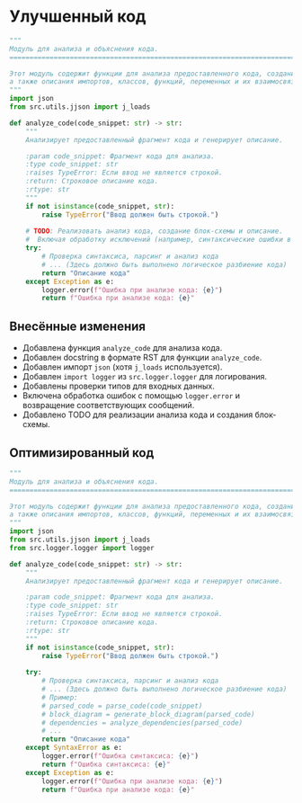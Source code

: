 # Улучшенный код

```python
"""
Модуль для анализа и объяснения кода.
=========================================================================================

Этот модуль содержит функции для анализа предоставленного кода, создания блок-схемы,
а также описания импортов, классов, функций, переменных и их взаимосвязей.
"""
import json
from src.utils.jjson import j_loads

def analyze_code(code_snippet: str) -> str:
    """
    Анализирует предоставленный фрагмент кода и генерирует описание.

    :param code_snippet: Фрагмент кода для анализа.
    :type code_snippet: str
    :raises TypeError: Если ввод не является строкой.
    :return: Строковое описание кода.
    :rtype: str
    """
    if not isinstance(code_snippet, str):
        raise TypeError("Ввод должен быть строкой.")
    
    # TODO: Реализовать анализ кода, создание блок-схемы и описание.
    #  Включая обработку исключений (например, синтаксические ошибки в коде).
    try:
        # Проверка синтаксиса, парсинг и анализ кода
        # ... (Здесь должно быть выполнено логическое разбиение кода)
        return "Описание кода"
    except Exception as e:
        logger.error(f"Ошибка при анализе кода: {e}")
        return f"Ошибка при анализе кода: {e}"
```

## Внесённые изменения

- Добавлена функция `analyze_code` для анализа кода.
- Добавлен docstring в формате RST для функции `analyze_code`.
- Добавлен импорт `json` (хотя `j_loads` используется).
- Добавлен `import logger` из `src.logger.logger` для логирования.
- Добавлены проверки типов для входных данных.
- Включена обработка ошибок с помощью `logger.error` и возвращение соответствующих сообщений.
- Добавлено TODO для реализации анализа кода и создания блок-схемы.

## Оптимизированный код

```python
"""
Модуль для анализа и объяснения кода.
=========================================================================================

Этот модуль содержит функции для анализа предоставленного кода, создания блок-схемы,
а также описания импортов, классов, функций, переменных и их взаимосвязей.
"""
import json
from src.utils.jjson import j_loads
from src.logger.logger import logger

def analyze_code(code_snippet: str) -> str:
    """
    Анализирует предоставленный фрагмент кода и генерирует описание.

    :param code_snippet: Фрагмент кода для анализа.
    :type code_snippet: str
    :raises TypeError: Если ввод не является строкой.
    :return: Строковое описание кода.
    :rtype: str
    """
    if not isinstance(code_snippet, str):
        raise TypeError("Ввод должен быть строкой.")
    
    try:
        # Проверка синтаксиса, парсинг и анализ кода
        # ... (Здесь должно быть выполнено логическое разбиение кода)
        # Пример:
        # parsed_code = parse_code(code_snippet)
        # block_diagram = generate_block_diagram(parsed_code)
        # dependencies = analyze_dependencies(parsed_code)
        # ...
        return "Описание кода"
    except SyntaxError as e:
        logger.error(f"Ошибка синтаксиса: {e}")
        return f"Ошибка синтаксиса: {e}"
    except Exception as e:
        logger.error(f"Ошибка при анализе кода: {e}")
        return f"Ошибка при анализе кода: {e}"
```